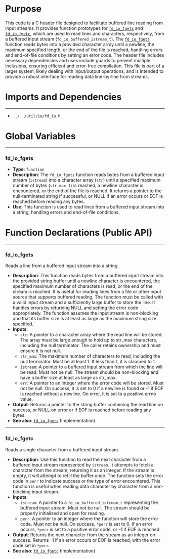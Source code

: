 # Purpose
This code is a C header file designed to facilitate buffered line reading from input streams. It provides function prototypes for [`fd_io_fgets`](#fd_io_fgets) and [`fd_io_fgetc`](#fd_io_fgetc), which are used to read lines and characters, respectively, from a buffered input stream (`fd_io_buffered_istream_t`). The [`fd_io_fgets`](#fd_io_fgets) function reads bytes into a provided character array until a newline, the maximum specified length, or the end of the file is reached, handling errors and end-of-file conditions by setting an error code. The header file includes necessary dependencies and uses include guards to prevent multiple inclusions, ensuring efficient and error-free compilation. This file is part of a larger system, likely dealing with input/output operations, and is intended to provide a robust interface for reading data line-by-line from streams.
# Imports and Dependencies

---
- `../../util/io/fd_io.h`


# Global Variables

---
### fd\_io\_fgets
- **Type**: `function`
- **Description**: The `fd_io_fgets` function reads bytes from a buffered input stream (`istream`) into a character array (`str`) until a specified maximum number of bytes (`str_max-1`) is reached, a newline character is encountered, or the end of the file is reached. It returns a pointer to the null-terminated string if successful, or NULL if an error occurs or EOF is reached before reading any bytes.
- **Use**: This function is used to read lines from a buffered input stream into a string, handling errors and end-of-file conditions.


# Function Declarations (Public API)

---
### fd\_io\_fgets<!-- {{#callable_declaration:fd_io_fgets}} -->
Reads a line from a buffered input stream into a string.
- **Description**: This function reads bytes from a buffered input stream into the provided string buffer until a newline character is encountered, the specified maximum number of characters is read, or the end of the stream is reached. It is useful for reading lines from a file or other input source that supports buffered reading. The function must be called with a valid input stream and a sufficiently large buffer to store the line. It handles errors by returning NULL and setting the error code appropriately. The function assumes the input stream is non-blocking and that its buffer size is at least as large as the maximum string size specified.
- **Inputs**:
    - `str`: A pointer to a character array where the read line will be stored. The array must be large enough to hold up to str_max characters, including the null terminator. The caller retains ownership and must ensure it is not null.
    - `str_max`: The maximum number of characters to read, including the null terminator. Must be at least 1. If less than 1, it is clamped to 1.
    - `istream`: A pointer to a buffered input stream from which the line will be read. Must not be null. The stream should be non-blocking and have a buffer size at least as large as str_max.
    - `err`: A pointer to an integer where the error code will be stored. Must not be null. On success, it is set to 0 if a newline is found or -1 if EOF is reached without a newline. On error, it is set to a positive errno value.
- **Output**: Returns a pointer to the string buffer containing the read line on success, or NULL on error or if EOF is reached before reading any bytes.
- **See also**: [`fd_io_fgets`](fd_io_readline.c.driver.md#fd_io_fgets)  (Implementation)


---
### fd\_io\_fgetc<!-- {{#callable_declaration:fd_io_fgetc}} -->
Reads a single character from a buffered input stream.
- **Description**: Use this function to read the next character from a buffered input stream represented by `istream`. It attempts to fetch a character from the stream, returning it as an integer. If the stream is empty, it will attempt to refill the buffer once. The function sets the error code in `perr` to indicate success or the type of error encountered. This function is useful when reading data character by character from a non-blocking input stream.
- **Inputs**:
    - `istream`: A pointer to a `fd_io_buffered_istream_t` representing the buffered input stream. Must not be null. The stream should be properly initialized and open for reading.
    - `perr`: A pointer to an integer where the function will store the error code. Must not be null. On success, `*perr` is set to 0. If an error occurs, `*perr` is set to a positive error code, or -1 if EOF is reached.
- **Output**: Returns the next character from the stream as an integer on success. Returns -1 if an error occurs or EOF is reached, with the error code set in `*perr`.
- **See also**: [`fd_io_fgetc`](fd_io_readline.c.driver.md#fd_io_fgetc)  (Implementation)


